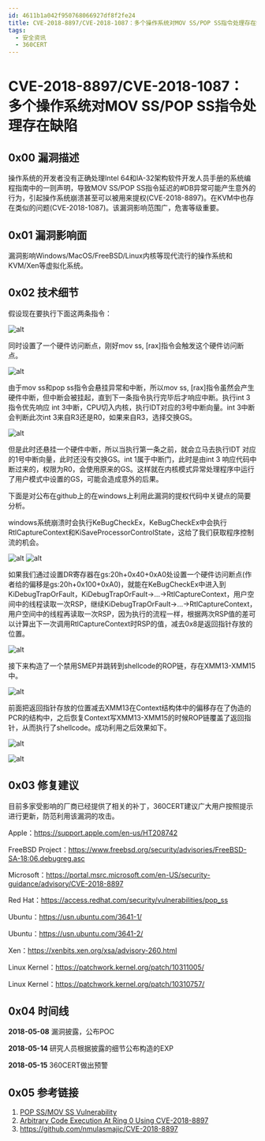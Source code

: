 ```yaml
---
id: 4611b1a042f950768066927df8f2fe24
title: CVE-2018-8897/CVE-2018-1087：多个操作系统对MOV SS/POP SS指令处理存在缺陷
tags: 
  - 安全资讯
  - 360CERT
---
```


# CVE-2018-8897/CVE-2018-1087：多个操作系统对MOV SS/POP SS指令处理存在缺陷

0x00 漏洞描述
---------


操作系统的开发者没有正确处理Intel 64和IA-32架构软件开发人员手册的系统编程指南中的一则声明，导致MOV SS/POP SS指令延迟的#DB异常可能产生意外的行为，引起操作系统崩溃甚至可以被用来提权(CVE-2018-8897)。在KVM中也存在类似的问题(CVE-2018-1087)。该漏洞影响范围广，危害等级重要。


0x01 漏洞影响面
----------


漏洞影响Windows/MacOS/FreeBSD/Linux内核等现代流行的操作系统和KVM/Xen等虚拟化系统。


0x02 技术细节
---------


假设现在要执行下面这两条指令：


![alt](https://p403.ssl.qhimgs4.com/t0166269e90f7fc6137.png)


同时设置了一个硬件访问断点，刚好mov ​ss​, [rax​]指令会触发这个硬件访问断点。


![alt](https://p403.ssl.qhimgs4.com/t01594fed7f1269660d.png)


由于mov ss和pop ss指令会悬挂异常和中断，所以mov ​ss​, [rax​]指令虽然会产生硬件中断，但中断会被挂起，直到下一条指令执行完毕后才响应中断。执行int 3指令优先响应 int 3中断，CPU切入内核，执行IDT对应的3号中断向量。int 3中断会判断此次int 3来自R3还是R0，如果来自R3，选择交换GS。


![alt](https://p403.ssl.qhimgs4.com/t01994f87497c290f90.png)


但是此时还悬挂一个硬件中断，所以当执行第一条之前，就会立马去执行IDT 对应的1号中断向量，此时还没有交换GS。int 1属于中断门，此时是由int 3 响应代码中断过来的，权限为R0，会使用原来的GS。这样就在内核模式异常处理程序中运行了用户模式中设置的GS，可能会造成意外的后果。


下面是对公布在github上的在windows上利用此漏洞的提权代码中关键点的简要分析。


windows系统崩溃时会执行KeBugCheckEx，KeBugCheckEx中会执行RtlCaptureContext和KiSaveProcessorControlState，这给了我们获取程序控制流的机会。


![alt](https://p403.ssl.qhimgs4.com/t0133d76e9bbd9d9559.png)
![alt](https://p403.ssl.qhimgs4.com/t018a3bc5c4e86074e4.png)


如果我们通过设置DR寄存器在gs:20h+0x40+0xA0处设置一个硬件访问断点(作者给的偏移是gs:20h+0x100+0xA0)，就能在KeBugCheckEx中进入到KiDebugTrapOrFault，KiDebugTrapOrFault->…->RtlCaptureContext，用户空间中的线程读取一次RSP，继续KiDebugTrapOrFault->…->RtlCaptureContext，用户空间中的线程再读取一次RSP，因为执行的流程一样，根据两次RSP值的差可以计算出下一次调用RtlCaptureContext时RSP的值，减去0x8是返回指针存放的位置。


![alt](https://p403.ssl.qhimgs4.com/t01abe6e7d63803579e.png)


接下来构造了一个禁用SMEP并跳转到shellcode的ROP链，存在XMM13-XMM15中。


![alt](https://p403.ssl.qhimgs4.com/t0121eac16823ba5e38.png)


前面把返回指针存放的位置减去XMM13在Context结构体中的偏移存在了伪造的PCR的结构中，之后恢复Context写XMM13-XMM15的时候ROP链覆盖了返回指针，从而执行了shellcode。成功利用之后效果如下。


![alt](https://p403.ssl.qhimgs4.com/t016a9fc8d334d50b89.png)


![alt](https://p403.ssl.qhimgs4.com/t017f76c634146cc71b.png)


0x03 修复建议
---------


目前多家受影响的厂商已经提供了相关的补丁，360CERT建议广大用户按照提示进行更新，防范利用该漏洞的攻击。


Apple：<https://support.apple.com/en-us/HT208742>


FreeBSD Project：<https://www.freebsd.org/security/advisories/FreeBSD-SA-18:06.debugreg.asc>


Microsoft：<https://portal.msrc.microsoft.com/en-US/security-guidance/advisory/CVE-2018-8897>


Red Hat：<https://access.redhat.com/security/vulnerabilities/pop_ss>


Ubuntu：<https://usn.ubuntu.com/3641-1/> 


Ubuntu：<https://usn.ubuntu.com/3641-2/>


Xen：<https://xenbits.xen.org/xsa/advisory-260.html>


Linux Kernel：<https://patchwork.kernel.org/patch/10311005/>


Linux Kernel：<https://patchwork.kernel.org/patch/10310757/>


0x04 时间线
--------


**2018-05-08** 漏洞披露，公布POC


**2018-05-14** 研究人员根据披露的细节公布构造的EXP


**2018-05-15** 360CERT做出预警


0x05 参考链接
---------


1. [POP SS/MOV SS Vulnerability](http://everdox.net/popss.pdf)
2. [Arbitrary Code Execution At Ring 0 Using CVE-2018-8897](https://blog.can.ac/2018/05/11/arbitrary-code-execution-at-ring-0-using-cve-2018-8897/)
3. <https://github.com/nmulasmajic/CVE-2018-8897>


